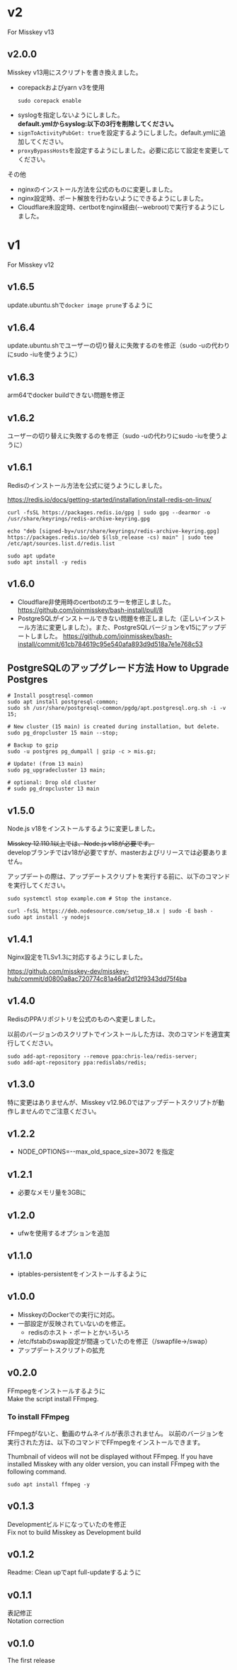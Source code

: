 # v2
For Misskey v13

## v2.0.0

Misskey v13用にスクリプトを書き換えました。

- corepackおよびyarn v3を使用  
  ```
  sudo corepack enable
  ```
- syslogを指定しないようにしました。  
  **default.ymlからsyslog:以下の3行を削除してください。**
- `signToActivityPubGet: true`を設定するようにしました。default.ymlに追加してください。
- `proxyBypassHosts`を設定するようにしました。必要に応じて設定を変更してください。

その他

- nginxのインストール方法を公式のものに変更しました。
- nginx設定時、ポート解放を行わないようにできるようにしました。
- Cloudflare未設定時、certbotをnginx経由(--webroot)で実行するようにしました。

# v1
For Misskey v12

## v1.6.5
update.ubuntu.shで`docker image prune`するように

## v1.6.4
update.ubuntu.shでユーザーの切り替えに失敗するのを修正（sudo -uの代わりにsudo -iuを使うように）

## v1.6.3
arm64でdocker buildできない問題を修正

## v1.6.2
ユーザーの切り替えに失敗するのを修正（sudo -uの代わりにsudo -iuを使うように）

## v1.6.1
Redisのインストール方法を公式に従うようにしました。


https://redis.io/docs/getting-started/installation/install-redis-on-linux/  

```
curl -fsSL https://packages.redis.io/gpg | sudo gpg --dearmor -o /usr/share/keyrings/redis-archive-keyring.gpg

echo "deb [signed-by=/usr/share/keyrings/redis-archive-keyring.gpg] https://packages.redis.io/deb $(lsb_release -cs) main" | sudo tee /etc/apt/sources.list.d/redis.list

sudo apt update
sudo apt install -y redis
```

## v1.6.0
- Cloudflare非使用時のcertbotのエラーを修正しました。 https://github.com/joinmisskey/bash-install/pull/8
- PostgreSQLがインストールできない問題を修正しました（正しいインストール方法に変更しました）。また、PostgreSQLバージョンをv15にアップデートしました。 https://github.com/joinmisskey/bash-install/commit/61cb784619c95e540afa893d9d518a7e1e768c53  
    
## PostgreSQLのアップグレード方法 How to Upgrade Postgres

```
# Install posgtresql-common
sudo apt install postgresql-common;
sudo sh /usr/share/postgresql-common/pgdg/apt.postgresql.org.sh -i -v 15;

# New cluster (15 main) is created during installation, but delete.
sudo pg_dropcluster 15 main --stop;

# Backup to gzip
sudo -u postgres pg_dumpall | gzip -c > mis.gz;

# Update! (from 13 main)
sudo pg_upgradecluster 13 main;

# optional: Drop old cluster
# sudo pg_dropcluster 13 main
```

## v1.5.0
Node.js v18をインストールするように変更しました。

~~Misskey 12.110.1以上では、Node.js v18が必要です。~~  
developブランチではv18が必要ですが、masterおよびリリースでは必要ありません。

アップデートの際は、アップデートスクリプトを実行する前に、以下のコマンドを実行してください。

```
sudo systemctl stop example.com # Stop the instance.

curl -fsSL https://deb.nodesource.com/setup_18.x | sudo -E bash -
sudo apt install -y nodejs
```

## v1.4.1
Nginx設定をTLSv1.3に対応するようにしました。

https://github.com/misskey-dev/misskey-hub/commit/d0800a8ac720774c81a46af2d12f9343dd75f4ba

## v1.4.0
RedisのPPAリポジトリを公式のものへ変更しました。

以前のバージョンのスクリプトでインストールした方は、次のコマンドを適宜実行してください。

```
sudo add-apt-repository --remove ppa:chris-lea/redis-server;
sudo add-apt-repository ppa:redislabs/redis;
```

## v1.3.0
特に変更はありませんが、Misskey v12.96.0ではアップデートスクリプトが動作しませんのでご注意ください。

## v1.2.2
- NODE_OPTIONS=--max_old_space_size=3072 を指定

## v1.2.1
- 必要なメモリ量を3GBに

## v1.2.0
- ufwを使用するオプションを追加

## v1.1.0
- iptables-persistentをインストールするように


## v1.0.0
- MisskeyのDockerでの実行に対応。  
- 一部設定が反映されていないのを修正。
  * redisのホスト・ポートとかいろいろ
- /etc/fstabのswap設定が間違っていたのを修正（/swapfile→/swap）
- アップデートスクリプトの拡充

## v0.2.0
FFmpegをインストールするように  
Make the script install FFmpeg.

### To install FFmpeg
FFmpegがないと、動画のサムネイルが表示されません。
以前のバージョンを実行された方は、以下のコマンドでFFmpegをインストールできます。

Thumbnail of videos will not be displayed without FFmpeg.
If you have installed Misskey with any older version, you can install FFmpeg with the following command.

```
sudo apt install ffmpeg -y
```

## v0.1.3
Developmentビルドになっていたのを修正  
Fix not to build Misskey as Development build

## v0.1.2
Readme: Clean upでapt full-updateするように

## v0.1.1
表記修正  
Notation correction

## v0.1.0
The first release

